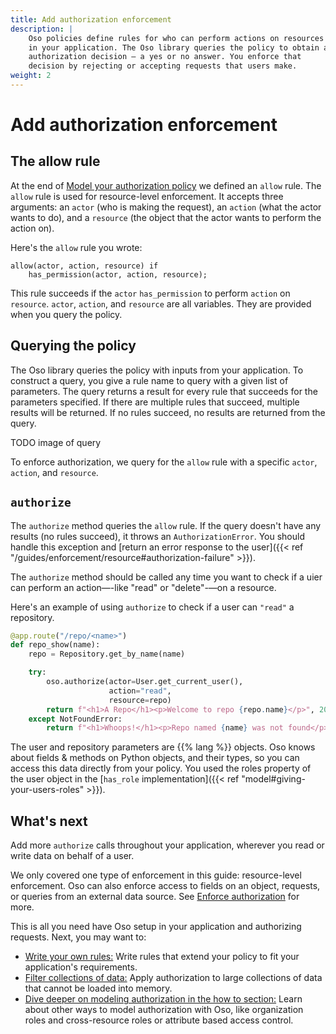 ```yaml
---
title: Add authorization enforcement
description: |
    Oso policies define rules for who can perform actions on resources
    in your application. The Oso library queries the policy to obtain an
    authorization decision — a yes or no answer. You enforce that
    decision by rejecting or accepting requests that users make.
weight: 2
---
```


# Add authorization enforcement

## The allow rule

At the end of [Model your authorization policy](model) we defined an `allow`
rule. The `allow` rule is used for resource-level enforcement. It
accepts three arguments: an `actor` (who is making the request), an
`action` (what the actor wants to do), and a `resource` (the object that the
actor wants to perform the action on).

Here's the `allow` rule you wrote:

```polar
allow(actor, action, resource) if
	has_permission(actor, action, resource);
```

This rule succeeds if the `actor` `has_permission` to perform `action` on
`resource`. `actor`, `action`, and `resource` are all variables. They
are provided when you query the policy.

## Querying the policy

The Oso library queries the policy with inputs from your application. To
construct a query, you give a rule name to query with a given list of
parameters. The query returns a result for every rule that succeeds for
the parameters specified. If there are multiple rules that succeed,
multiple results will be returned. If no rules succeed, no results are
returned from the query.

TODO image of query

To enforce authorization, we query for the `allow` rule with a specific `actor`,
`action`, and `resource`.

## `authorize`

The `authorize` method queries the `allow` rule. If the query doesn't have any
results (no rules succeed), it throws an `AuthorizationError`. You should handle
this exception and [return an error response to the user]({{< ref "/guides/enforcement/resource#authorization-failure" >}}).

The `authorize` method should be called any time you want to check if a uier can
perform an action—-like "read" or "delete"-—on a resource.

Here's an example of using `authorize` to check if a user can `"read"` a
repository.

```python
@app.route("/repo/<name>")
def repo_show(name):
    repo = Repository.get_by_name(name)

    try:
        oso.authorize(actor=User.get_current_user(),
                      action="read",
                      resource=repo)
        return f"<h1>A Repo</h1><p>Welcome to repo {repo.name}</p>", 200
    except NotFoundError:
        return f"<h1>Whoops!</h1><p>Repo named {name} was not found</p>", 404
```

The user and repository parameters are {{% lang %}} objects. Oso knows about
fields & methods on Python objects, and their types, so you can access this data
directly from your policy. You used the roles property of the user object
in the [`has_role` implementation]({{< ref "model#giving-your-users-roles" >}}).

## What's next

Add more `authorize` calls throughout your application, wherever you
read or write data on behalf of a user.

We only covered one type of enforcement in this guide: resource-level
enforcement. Oso can also enforce access to fields on an object,
requests, or queries from an external data source. See [Enforce
authorization](/guides/enforcement) for more.

This is all you need have Oso setup in your application and authorizing requests. Next, you may want to:

- [Write your own rules:](write-rules) Write rules that extend your policy to
  fit your application's requirements.
- [Filter collections of data:](filter-data) Apply authorization to large
  collections of data that cannot be loaded into memory.
- [Dive deeper on modeling authorization in the how to section:](/guides) Learn
  about other ways to model authorization with Oso, like organization roles and
  cross-resource roles or attribute based access control.
